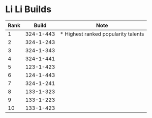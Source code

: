 # Li Li Builds

Rank | Build     | Note
---- | -----     | ----
  1  | 324-1-443 | * Highest ranked popularity talents
  2  | 324-1-243 | 
  3  | 324-1-343 | 
  4  | 324-1-441 | 
  5  | 123-1-423 | 
  6  | 124-1-443 | 
  7  | 324-1-241 | 
  8  | 133-1-323 | 
  9  | 133-1-223 | 
  10 | 133-1-423 | 
